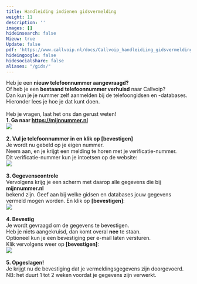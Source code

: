 ```yaml
---
title: Handleiding indienen gidsvermelding
weight: 11
description: ''
images: []
hideinsearch: false
Nieuw: true
Update: false
pdf: 'https://www.callvoip.nl/docs/Callvoip_handleidiing_gidsvermelding_indienen.pdf'
hideingoogle: false
hidesocialshare: false
aliases: "/gids/"
---
```


Heb je een <b>nieuw telefoonnummer aangevraagd?</b><br>
Of heb je een <b>bestaand telefoonnummer verhuisd</b> naar Callvoip?<br>
Dan kun je je nummer zelf aanmelden bij de telefoongidsen en -databases.<br>
Hieronder lees je hoe je dat kunt doen.<br><br>
Heb je vragen, laat het ons dan gerust weten!
<br>
<b>1. Ga naar <a href="https://mijnnummer.nl" target="_blank">https://mijnnummer.nl</a></b><br>
<img src="https://res.cloudinary.com/callvoip/image/upload/v1690469583/gids1.png"><br><br>
<b>2. Vul je telefoonnummer in en klik op [bevestigen]</b><br>
Je wordt nu gebeld op je eigen nummer.<br>
Neem aan, en je krijgt een melding te horen met je verificatie-nummer.<br>
Dit verificatie-nummer kun je intoetsen op de website:<br>
<img src="https://res.cloudinary.com/callvoip/image/upload/v1690469642/gids2.png">
<br><br>
<b>3. Gegevenscontrole</b><br>
Vervolgens krijg je een scherm met daarop alle gegevens die bij <b>mijnnummer.nl</b><br>
bekend zijn. Geef aan bij welke gidsen en databases jouw gegevens vermeld mogen 
worden. En klik op <b>[bevestigen]</b>:<br>
<img src="https://res.cloudinary.com/callvoip/image/upload/v1690469721/gids3.png"><br><br>
<b>4. Bevestig</b><br>
Je wordt gevraagd om de gegevens te bevestigen.<br>
Heb je niets aangekruisd, dan komt overal <b>nee</b> te staan.<br>
Optioneel kun je een bevestiging per e-mail laten versturen.<br>
Klik vervolgens weer op <b>[bevestigen]</b>:<br>
<img src="https://res.cloudinary.com/callvoip/image/upload/v1690469799/gids4.png"><br><br>
<b>5. Opgeslagen!</b><br>
Je krijgt nu de bevestiging dat je vermeldingsgegevens zijn doorgevoerd.<br>
NB: het duurt 1 tot 2 weken voordat je gegevens zijn verwerkt.
